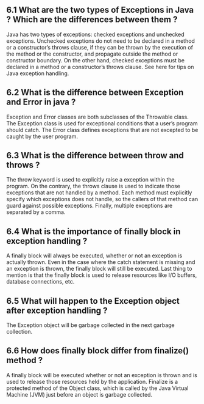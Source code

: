 ## 6.1	What are the two types of Exceptions in Java ?	Which are the differences between them ?
Java has two types of exceptions: checked exceptions and unchecked exceptions. Unchecked exceptions do not need to be declared in a method or a constructor’s throws clause, if they can be thrown by the execution of the method or the constructor, and propagate outside the method or constructor boundary. On the other hand, checked exceptions must be declared in a method or a constructor’s throws clause. See here for tips on Java exception handling.

## 6.2	What is the difference between Exception and Error in java ?

Exception and Error classes are both subclasses of the Throwable class. The Exception class is used for exceptional conditions that a user’s program should catch. The Error class defines exceptions that are not excepted to be caught by the user program.

## 6.3	What is the difference between throw and throws ?

The throw keyword is used to explicitly raise a exception within the program. On the contrary, the throws clause is used to indicate those exceptions that are not handled by a method. Each method must explicitly specify which exceptions does not handle, so the callers of that method can guard against possible exceptions. Finally, multiple exceptions are separated by a comma.

## 6.4	What is the importance of finally block in exception handling ?

A finally block will always be executed, whether or not an exception is actually thrown. Even in the case where the catch statement is missing and an exception is thrown, the finally block will still be executed. Last thing to mention is that the finally block is used to release resources like I/O buffers, database connections, etc.

## 6.5	What will happen to the Exception object after exception handling ?

The Exception object will be garbage collected in the next garbage collection.

## 6.6	How does finally block differ from finalize() method ?

A finally block will be executed whether or not an exception is thrown and is used to release those resources held by the application. Finalize is a protected method of the Object class, which is called by the Java Virtual Machine (JVM) just before an object is garbage collected.
